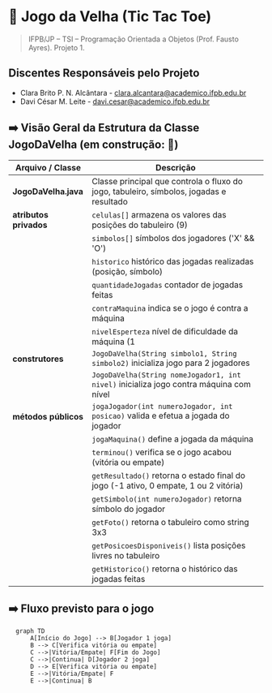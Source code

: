 # 🎯 Jogo da Velha (Tic Tac Toe)
> IFPB/JP – TSI – Programação Orientada a Objetos (Prof. Fausto Ayres). Projeto 1.
## Discentes Responsáveis pelo Projeto
- Clara Brito P. N. Alcântara - clara.alcantara@academico.ifpb.edu.br
- Davi César M. Leite - davi.cesar@academico.ifpb.edu.br

## ➡️ Visão Geral da Estrutura da Classe JogoDaVelha (em construção: 🚧)
| Arquivo / Classe             | Descrição                                                                                  |
|-----------------------------|--------------------------------------------------------------------------------------------|
| **JogoDaVelha.java**          | Classe principal que controla o fluxo do jogo, tabuleiro, símbolos, jogadas e resultado     |
| **atributos privados**        | `celulas[]` armazena os valores das posições do tabuleiro (9)                    |
|                             | `simbolos[]` símbolos dos jogadores ('X' && 'O')                                              |
|                             | `historico` histórico das jogadas realizadas (posição, símbolo)                          |
|                             | `quantidadeJogadas` contador de jogadas feitas                                           |
|                             | `contraMaquina` indica se o jogo é contra a máquina                                      |
|                             | `nivelEsperteza` nível de dificuldade da máquina (1 || 2)                                |
| **construtores**              | `JogoDaVelha(String simbolo1, String simbolo2)` inicializa jogo para 2 jogadores          |
|                             | `JogoDaVelha(String nomeJogador1, int nivel)` inicializa jogo contra máquina com nível    |
| **métodos públicos**          | `jogaJogador(int numeroJogador, int posicao)` valida e efetua a jogada do jogador        |
|                             | `jogaMaquina()` define a jogada da máquina                                               |
|                             | `terminou()` verifica se o jogo acabou (vitória ou empate)                              |
|                             | `getResultado()` retorna o estado final do jogo (-1 ativo, 0 empate, 1 ou 2 vitória)     |
|                             | `getSimbolo(int numeroJogador)` retorna símbolo do jogador                               |
|                             | `getFoto()` retorna o tabuleiro como string 3x3                                         |
|                             | `getPosicoesDisponiveis()` lista posições livres no tabuleiro                            |
|                             | `getHistorico()` retorna o histórico das jogadas feitas                                 |


## ➡️ Fluxo previsto para o jogo
```mermaid 
  graph TD
      A[Início do Jogo] --> B[Jogador 1 joga]
      B --> C[Verifica vitória ou empate]
      C -->|Vitória/Empate| F[Fim do Jogo]
      C -->|Continua| D[Jogador 2 joga]
      D --> E[Verifica vitória ou empate]
      E -->|Vitória/Empate| F
      E -->|Continua| B
``` 

